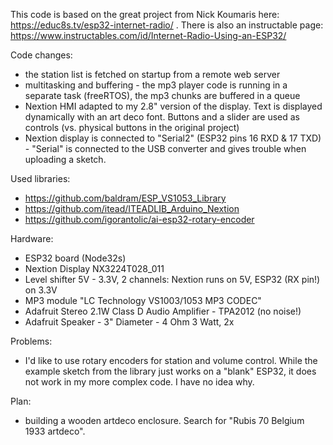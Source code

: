 This code is based on the great project from Nick Koumaris here: https://educ8s.tv/esp32-internet-radio/ .
There is also an instructable page: https://www.instructables.com/id/Internet-Radio-Using-an-ESP32/

Code changes:
* the station list is fetched on startup from a remote web server
* multitasking and buffering - the mp3 player code is running in a separate task (freeRTOS), the mp3 chunks are buffered in a queue
* Nextion HMI adapted to my 2.8" version of the display. Text is displayed dynamically with an art deco font. Buttons and a slider are used as controls (vs. physical buttons in the original project)
* Nextion display is connected to "Serial2" (ESP32 pins 16 RXD & 17 TXD) - "Serial" is connected to the USB converter and gives trouble when uploading a sketch.

Used libraries:
* https://github.com/baldram/ESP_VS1053_Library
* https://github.com/itead/ITEADLIB_Arduino_Nextion
* https://github.com/igorantolic/ai-esp32-rotary-encoder

Hardware:
* ESP32 board (Node32s)
* Nextion Display NX3224T028_011
* Level shifter 5V - 3.3V, 2 channels: Nextion runs on 5V, ESP32 (RX pin!) on 3.3V 
* MP3 module "LC Technology VS1003/1053 MP3 CODEC"
* Adafruit Stereo 2.1W Class D Audio Amplifier - TPA2012 (no noise!)
* Adafruit Speaker - 3" Diameter - 4 Ohm 3 Watt, 2x

Problems:
* I'd like to use rotary encoders for station and volume control. While the example sketch from the library just works on a "blank" ESP32, it does not work in my more complex code. I have no idea why.

Plan:
* building a wooden artdeco enclosure. Search for "Rubis 70 Belgium 1933 artdeco".
